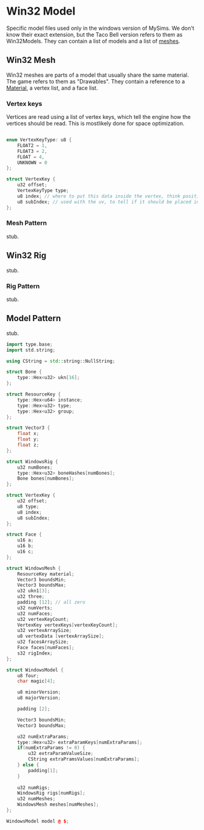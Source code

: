 # Win32 Model

Specific model files used only in the windows version of MySims. We don't know their exact extension, but the Taco Bell version refers to them as Win32Models. They can contain a list of models and a list of [meshes](#win32-mesh).

## Win32 Mesh
Win32 meshes are parts of a model that usually share the same material. The game refers to them as "Drawables". They contain a reference to a [Material](/Files/Material.md), a vertex list, and a face list.

### Vertex keys
Vertices are read using a list of vertex keys, which tell the engine how the vertices should be read. This is mostlikely done for space optimization.

```c

enum VertexKeyType: u8 {
    FLOAT2 = 1,
    FLOAT3 = 2,
    FLOAT = 4,
    UNKNOWN = 0
};

struct VertexKey {
    u32 offset;
    VertexKeyType type;
    u8 index; // where to put this data inside the vertex, think position, normal or uv
    u8 subIndex; // used with the uv, to tell if it should be placed in UV2, usually 0
};
```

### Mesh Pattern
stub.

## Win32 Rig
stub.

### Rig Pattern
stub.

## Model Pattern
stub.
```cpp
import type.base;
import std.string;

using CString = std::string::NullString;

struct Bone {
    type::Hex<u32> ukn[16];
};

struct ResourceKey {
    type::Hex<u64> instance;
    type::Hex<u32> type;
    type::Hex<u32> group;
};

struct Vector3 {
    float x;
    float y;
    float z;
};

struct WindowsRig {
    u32 numBones;
    type::Hex<u32> boneHashes[numBones];
    Bone bones[numBones];
};

struct VertexKey {
    u32 offset;
    u8 type;
    u8 index;
    u8 subIndex;
};

struct Face {
    u16 a;
    u16 b;
    u16 c;
};

struct WindowsMesh {
    ResourceKey material;
    Vector3 boundsMin;
    Vector3 boundsMax;
    u32 ukn1[3];
    u32 three;
    padding [12]; // all zero
    u32 numVerts;
    u32 numFaces;
    u32 vertexKeyCount;
    VertexKey vertexKeys[vertexKeyCount];
    u32 vertexArraySize;
    u8 vertexData [vertexArraySize];
    u32 facesArraySize;
    Face faces[numFaces];
    s32 rigIndex;
};

struct WindowsModel {
    u8 four;
    char magic[4];

    u8 minorVersion;
    u8 majorVersion;

    padding [2];

    Vector3 boundsMin;
    Vector3 boundsMax;

    u32 numExtraParams;
    type::Hex<u32> extraParamKeys[numExtraParams];
    if(numExtraParams != 0) {
        u32 extraParamValueSize;
        CString extraPramsValues[numExtraParams];
    } else {
        padding[1];
    }
    
    u32 numRigs;
    WindowsRig rigs[numRigs];
    u32 numMeshes;
    WindowsMesh meshes[numMeshes];
};

WindowsModel model @ $;
```